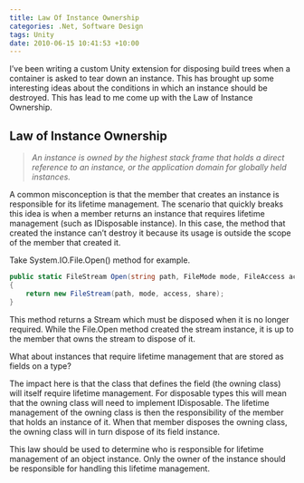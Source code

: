 ```yaml
---
title: Law Of Instance Ownership
categories: .Net, Software Design
tags: Unity
date: 2010-06-15 10:41:53 +10:00
---
```


I’ve been writing a custom Unity extension for disposing build trees when a container is asked to tear down an instance. This has brought up some interesting ideas about the conditions in which an instance should be destroyed. This has lead to me come up with the Law of Instance Ownership.

## Law of Instance Ownership

> _An instance is owned by the highest stack frame that holds a direct reference to an instance, or the application domain for globally held instances._

<!--more-->

A common misconception is that the member that creates an instance is responsible for its lifetime management. The scenario that quickly breaks this idea is when a member returns an instance that requires lifetime management (such as IDisposable instance). In this case, the method that created the instance can’t destroy it because its usage is outside the scope of the member that created it. 

Take System.IO.File.Open() method for example.

```csharp
public static FileStream Open(string path, FileMode mode, FileAccess access, FileShare share)
{
    return new FileStream(path, mode, access, share);
}
```

This method returns a Stream which must be disposed when it is no longer required. While the File.Open method created the stream instance, it is up to the member that owns the stream to dispose of it.

What about instances that require lifetime management that are stored as fields on a type? 

The impact here is that the class that defines the field (the owning class) will itself require lifetime management. For disposable types this will mean that the owning class will need to implement IDisposable. The lifetime management of the owning class is then the responsibility of the member that holds an instance of it. When that member disposes the owning class, the owning class will in turn dispose of its field instance.

This law should be used to determine who is responsible for lifetime management of an object instance. Only the owner of the instance should be responsible for handling this lifetime management.


